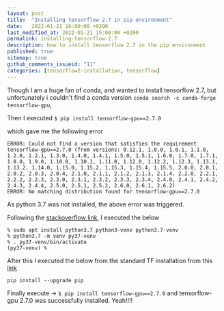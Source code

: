 ```yaml
---
layout: post
title:  "Installing tensorflow 2.7 in pip environment"
date:   2022-01-21 16:00:00 +0200
last_modified_at: 2022-01-21 15:00:00 +0200
permalink: installing-tensorflow-2.7
description: how to install tensorflow 2.7 in the pip environment
published: true
sitemap: true
github_comments_issueid: "11"
categories: [tensorflow2-installation, tensorflow]
---
```


Though I am a huge fan of conda, and wanted to install tensorflow 2.7, but unfortunately i couldn't find a conda version `conda search -c conda-forge tensorflow-gpu`,

Then I executed `$ pip install tensorflow-gpu==2.7.0`

which gave me the following error

```
ERROR: Could not find a version that satisfies the requirement tensorflow-gpu==2.7.0 (from versions: 0.12.1, 1.0.0, 1.0.1, 1.1.0, 1.2.0, 1.2.1, 1.3.0, 1.4.0, 1.4.1, 1.5.0, 1.5.1, 1.6.0, 1.7.0, 1.7.1, 1.8.0, 1.9.0, 1.10.0, 1.10.1, 1.11.0, 1.12.0, 1.12.2, 1.12.3, 1.13.1, 1.13.2, 1.14.0, 1.15.0, 1.15.2, 1.15.3, 1.15.4, 1.15.5, 2.0.0, 2.0.1, 2.0.2, 2.0.3, 2.0.4, 2.1.0, 2.1.1, 2.1.2, 2.1.3, 2.1.4, 2.2.0, 2.2.1, 2.2.2, 2.2.3, 2.3.0, 2.3.1, 2.3.2, 2.3.3, 2.3.4, 2.4.0, 2.4.1, 2.4.2, 2.4.3, 2.4.4, 2.5.0, 2.5.1, 2.5.2, 2.6.0, 2.6.1, 2.6.2)
ERROR: No matching distribution found for tensorflow-gpu==2.7.0
```

As python 3.7 was not installed, the above error was triggered. 

Following the [stackoverflow link](https://stackoverflow.com/questions/53070868/how-to-install-python3-7-and-create-a-virtualenv-with-pip-on-ubuntu-18-04), I executed the below

```
% sudo apt install python3.7 python3-venv python3.7-venv
% python3.7 -m venv py37-venv
% . py37-venv/bin/activate
(py37-venv) % 
```
After this I executed the below from the standard TF installation from this [link](https://www.tensorflow.org/install/pip)

`pip install --upgrade pip`

Finally execute -> `$ pip install tensorflow-gpu==2.7.0` and tensorflow-gpu 2.7.0 was successfully installed. Yeah!!!!


